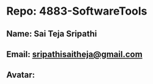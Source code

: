 # Repo: 4883-SoftwareTools

## Name: Sai Teja Sripathi

## Email: sripathisaitheja@gmail.com

## Avatar:


